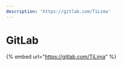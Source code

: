 ```yaml
---
description: 'https://gitlab.com/TiLima'
---
```


# GitLab

{% embed url="https://gitlab.com/TiLima" %}



